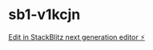 # sb1-v1kcjn

[Edit in StackBlitz next generation editor ⚡️](https://stackblitz.com/~/github.com/nishiguchi-kd/sb1-v1kcjn)